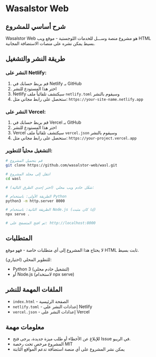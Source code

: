 # Wasalstor Web

## شرح أساسي للمشروع
Wasalstor Web هو مشروع منصة وســـل للخدمات اللوجستية - موقع ويب HTML بسيط يمكن نشره على منصات الاستضافة المجانية.

## طريقة النشر والتشغيل

### النشر على Netlify:
1. قم بربط حسابك في Netlify بـ GitHub
2. اختر هذا المستودع للنشر
3. Netlify سيكتشف تلقائياً ملف `netlify.toml` وسيقوم بالنشر
4. ستحصل على رابط مجاني مثل: `https://your-site-name.netlify.app`

### النشر على Vercel:
1. قم بربط حسابك في Vercel بـ GitHub  
2. اختر هذا المستودع للنشر
3. Vercel سيكتشف تلقائياً ملف `vercel.json` وسيقوم بالنشر
4. ستحصل على رابط مجاني مثل: `https://your-project.vercel.app`

### التشغيل محلياً للتطوير:
```bash
# قم بتحميل المشروع
git clone https://github.com/wasalstor-web/wasl.git

# انتقل إلى مجلد المشروع
cd wasl

# شغّل خادم ويب محلي (اختر إحدى الطرق التالية):

# الطريقة الأولى: باستخدام Python
python3 -m http.server 8000

# الطريقة الثانية: باستخدام Node.js (إذا كان مثبت)
npx serve .

# ثم افتح المتصفح على: http://localhost:8000
```

## المتطلبات
لا يحتاج هذا المشروع إلى أي متطلبات خاصة - فهو موقع HTML ثابت بسيط.

للتطوير المحلي (اختياري):
- Python 3 (لتشغيل خادم محلي)
- أو Node.js (لاستخدام npx serve)

## الملفات المهمة للنشر
- `index.html` - الصفحة الرئيسية
- `netlify.toml` - إعدادات النشر على Netlify
- `vercel.json` - إعدادات النشر على Vercel

## معلومات مهمة
- للإبلاغ عن الأخطاء أو طلب ميزة جديدة، يرجى فتح Issue في الريبو.
- المشروع مرخص تحت رخصة MIT
- يمكن نشر المشروع على أي منصة استضافة تدعم المواقع الثابتة
